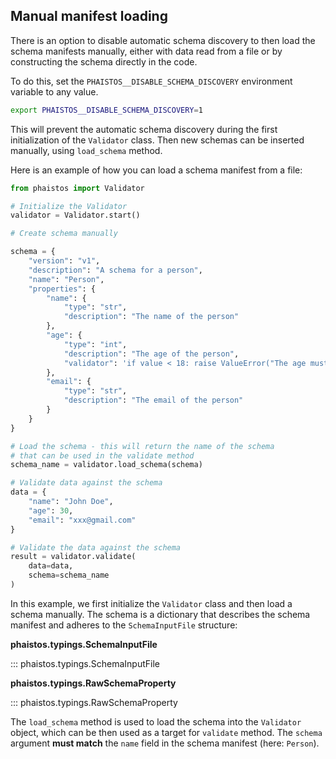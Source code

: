 ## Manual manifest loading

There is an option to disable automatic schema discovery to then
load the schema manifests manually, either with data read from a file
or by constructing the schema directly in the code.

To do this, set the `PHAISTOS__DISABLE_SCHEMA_DISCOVERY` environment variable
to any value.

```bash
export PHAISTOS__DISABLE_SCHEMA_DISCOVERY=1
```

This will prevent the automatic schema discovery during the first initialization
of the `Validator` class. Then new schemas can be inserted manually, using
`load_schema` method.

Here is an example of how you can load a schema manifest from a file:

```python
from phaistos import Validator

# Initialize the Validator
validator = Validator.start()

# Create schema manually

schema = {
    "version": "v1",
    "description": "A schema for a person",
    "name": "Person",
    "properties": {
        "name": {
            "type": "str",
            "description": "The name of the person"
        },
        "age": {
            "type": "int",
            "description": "The age of the person",
            "validator": 'if value < 18: raise ValueError("The age must be at least 18")'
        },
        "email": {
            "type": "str",
            "description": "The email of the person"
        }
    }
}

# Load the schema - this will return the name of the schema
# that can be used in the validate method
schema_name = validator.load_schema(schema)

# Validate data against the schema
data = {
    "name": "John Doe",
    "age": 30,
    "email": "xxx@gmail.com"
}

# Validate the data against the schema
result = validator.validate(
    data=data,
    schema=schema_name
)
```

In this example, we first initialize the `Validator` class and then load a schema
manually. The schema is a dictionary that describes the schema manifest and
adheres to the `SchemaInputFile` structure:

**phaistos.typings.SchemaInputFile**

::: phaistos.typings.SchemaInputFile

**phaistos.typings.RawSchemaProperty**

::: phaistos.typings.RawSchemaProperty

The `load_schema` method is used to load the schema into the `Validator` object,
which can be then used as a target for `validate` method. The `schema`
argument **must match** the `name` field in the schema manifest (here: `Person`).

